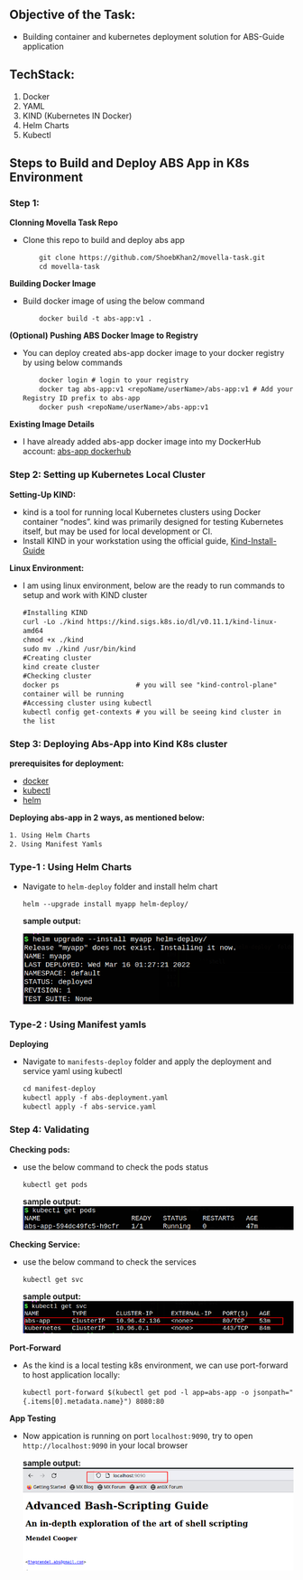## Objective of the Task:

* Building container and kubernetes deployment solution for ABS-Guide application

## TechStack:
1. Docker
2. YAML
3. KIND (Kubernetes IN Docker)
4. Helm Charts
5. Kubectl

## Steps to Build and Deploy ABS App in K8s Environment
### Step 1: 
**Clonning Movella Task Repo**

* Clone this repo to build and deploy abs app
    ```SHELL
        git clone https://github.com/ShoebKhan2/movella-task.git
        cd movella-task
    ```
**Building Docker Image**

* Build docker image of using the below command
    ```SHELL
        docker build -t abs-app:v1 .
    ```

**(Optional) Pushing ABS Docker Image to Registry**
* You can deploy created abs-app docker image to your docker registry by using below commands
    ```SHELL
        docker login # login to your registry
        docker tag abs-app:v1 <repoName/userName>/abs-app:v1 # Add your Registry ID prefix to abs-app
        docker push <repoName/userName>/abs-app:v1
    ```

**Existing Image Details**
* I have already added abs-app docker image  into my DockerHub account: [abs-app dockerhub](https://hub.docker.com/repository/docker/shoeb151/abs-app)

### Step 2: Setting up Kubernetes Local Cluster
**Setting-Up KIND:**
* kind is a tool for running local Kubernetes clusters using Docker container “nodes”.
kind was primarily designed for testing Kubernetes itself, but may be used for local development or CI.
* Install KIND in your workstation using the official guide, [Kind-Install-Guide](https://kind.sigs.k8s.io/docs/user/quick-start/#installation)

**Linux Environment:**
* I am using linux environment, below are the ready to run commands to setup and work with KIND cluster
    ```SHELL
    #Installing KIND
    curl -Lo ./kind https://kind.sigs.k8s.io/dl/v0.11.1/kind-linux-amd64
    chmod +x ./kind
    sudo mv ./kind /usr/bin/kind
    #Creating cluster
    kind create cluster
    #Checking cluster
    docker ps                   # you will see "kind-control-plane" container will be running 
    #Accessing cluster using kubectl
    kubectl config get-contexts # you will be seeing kind cluster in the list
    ```

### Step 3: Deploying Abs-App into Kind K8s cluster
**prerequisites for deployment:**
- [docker](https://docs.docker.com/engine/install/)
- [kubectl](https://kubernetes.io/docs/tasks/tools/install-kubectl-linux/)
- [helm](https://helm.sh/docs/intro/install/)

**Deploying abs-app in 2 ways, as mentioned below:**

    1. Using Helm Charts
    2. Using Manifest Yamls


### Type-1 : Using Helm Charts

* Navigate to `helm-deploy` folder and install helm chart

    ```SHELL
    helm --upgrade install myapp helm-deploy/
    ```
    **sample output:**

    <img src="./images/helm-install.png"/>

### Type-2 : Using Manifest yamls
**Deploying**
* Navigate to `manifests-deploy` folder and apply the deployment and service yaml using kubectl

    ```SHELL
    cd manifest-deploy
    kubectl apply -f abs-deployment.yaml
    kubectl apply -f abs-service.yaml
    ```

### Step 4: Validating

**Checking pods:**
* use the below command to check the pods status
    ```SHELL
    kubectl get pods
    ```

    **sample output:**
    <img src="./images/get-pods.png">

**Checking Service:**
* use the below command to check the services
    ```SHELL
    kubectl get svc
    ```

    **sample output:**
    <img src="./images/get-svc.png">

**Port-Forward**
* As the kind is a local testing k8s environment, we can use port-forward to host application locally:
    ```SHELL
    kubectl port-forward $(kubectl get pod -l app=abs-app -o jsonpath="{.items[0].metadata.name}") 8080:80
    ```


**App Testing**
* Now appication is running on port `localhost:9090`, try to open `http://localhost:9090` in your local browser
    
    **sample output:**
    <img src="./images/result.png" />

